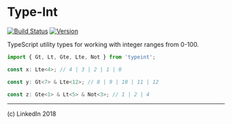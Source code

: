 # Type-Int

[![Build Status](https://travis-ci.org/mike-north/typeint.svg?branch=master)](https://travis-ci.org/mike-north/typeint)
[![Version](https://img.shields.io/npm/v/:package.svg)](http://npmjs.com/package/typeint)

TypeScript utility types for working with integer ranges from 0-100.

```ts
import { Gt, Lt, Gte, Lte, Not } from 'typeint';

const x: Lte<4>; // 4 | 3 | 2 | 1 | 0

const y: Gt<7> & Lte<12>; // 8 | 9 | 10 | 11 | 12

const z: Gte<1> & Lt<5> & Not<3>; // 1 | 2 | 4

```

---
(c) LinkedIn 2018
